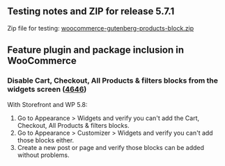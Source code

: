 ## Testing notes and ZIP for release 5.7.1

Zip file for testing: [woocommerce-gutenberg-products-block.zip](https://github.com/woocommerce/woocommerce-gutenberg-products-block/files/7074986/woocommerce-gutenberg-products-block.zip)

## Feature plugin and package inclusion in WooCommerce

###  Disable Cart, Checkout, All Products & filters blocks from the widgets screen ([4646](https://github.com/woocommerce/woocommerce-gutenberg-products-block/pull/4646))

With Storefront and WP 5.8:

1. Go to Appearance > Widgets and verify you can't add the Cart, Checkout, All Products & filters blocks.
2. Go to Appearance > Customizer > Widgets and verify you can't add those blocks either.
3. Create a new post or page and verify those blocks can be added without problems.
